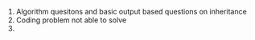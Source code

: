 1. Algorithm quesitons and basic output based questions on inheritance 
2. Coding problem not able to solve
3. 